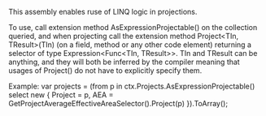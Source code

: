 ﻿This assembly enables ruse of LINQ logic in projections.

To use, call extension method AsExpressionProjectable() on the collection queried, and when
projecting call the extension method Project<TIn, TResult>(TIn) (on a field, method or any other
code element) returning a selector of type Expression<Func<TIn, TResult>>.
TIn and TResult can be anything, and they will both be inferred by the compiler meaning that
usages of Project() do not have to explicitly specify them.

Example:
         var projects = (from p in ctx.Projects.AsExpressionProjectable()
                                select new
                                       {
                                           Project = p,
                                           AEA = GetProjectAverageEffectiveAreaSelector().Project(p)
                                       }).ToArray();
